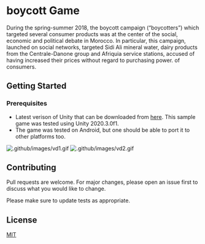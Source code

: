 # boycott Game

During the spring-summer 2018, the boycott campaign (“boycotters”) which targeted several consumer products was at the center of the social, economic and political debate in Morocco. In particular, this campaign, launched on social networks, targeted Sidi Ali mineral water, dairy products from the Centrale-Danone group and Afriquia service stations, accused of having increased their prices without regard to purchasing power. of consumers.

## Getting Started
### Prerequisites

- Latest verison of Unity that can be downloaded from [here](https://unity3d.com/get-unity/download). This sample game was tested using Unity 2020.3.0f1.
- The game was tested on Android, but one should be able to port it to other platforms too.

![.github/images/vd1.gif](.github/images/vd1.gif)  ![.github/images/vd2.gif](.github/images/vd2.gif)



## Contributing
Pull requests are welcome. For major changes, please open an issue first to discuss what you would like to change.

Please make sure to update tests as appropriate.

## License
[MIT](https://choosealicense.com/licenses/mit/)
